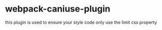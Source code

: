 # webpack-caniuse-plugin
this plugin is used to ensure your style code only use the limit css property
